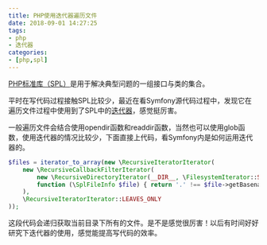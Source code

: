 ```yaml
---
title: PHP使用迭代器遍历文件
date: 2018-09-01 14:27:25
tags:
- php
- 迭代器
categories:
- [php,spl]
---
```

[PHP标准库（SPL）](http://php.net/manual/zh/book.spl.php "SPL")是用于解决典型问题的一组接口与类的集合。

平时在写代码过程接触SPL比较少，最近在看Symfony源代码过程中，发现它在遍历文件过程中使用到了SPL中的[迭代器](http://php.net/manual/zh/spl.iterators.php "迭代器")，感觉挺厉害。

一般遍历文件会结合使用opendir函数和readdir函数，当然也可以使用glob函数，使用迭代器的情况比较少，下面直接上代码，看Symfony内是如何运用迭代器的。

```php
$files = iterator_to_array(new \RecursiveIteratorIterator(
    new \RecursiveCallbackFilterIterator(
        new \RecursiveDirectoryIterator(__DIR__, \FilesystemIterator::SKIP_DOTS | \FilesystemIterator::FOLLOW_SYMLINKS),
        function (\SplFileInfo $file) { return '.' !== $file->getBasename()[0]; }
    ),
    \RecursiveIteratorIterator::LEAVES_ONLY
));
```

这段代码会递归获取当前目录下所有的文件。是不是感觉很厉害！以后有时间好好研究下迭代器的使用，感觉能提高写代码的效率。